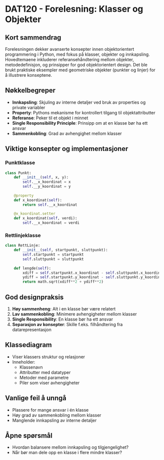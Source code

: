 # DAT120 - Forelesning: Klasser og Objekter

## Kort sammendrag
Forelesningen dekker avanserte konsepter innen objektorientert programmering i Python, med fokus på klasser, objekter og innkapsling. Hovedtemaene inkluderer referansehåndtering mellom objekter, metodedefinisjon, og prinsipper for god objektorientert design. Det ble brukt praktiske eksempler med geometriske objekter (punkter og linjer) for å illustrere konseptene.

## Nøkkelbegreper
- **Innkapsling**: Skjuling av interne detaljer ved bruk av properties og private variabler
- **Property**: Pythons mekanisme for kontrollert tilgang til objektattributter
- **Referanse**: Peker til et objekt i minnet
- **Single Responsibility Principle**: Prinsipp om at en klasse bør ha ett ansvar
- **Sammenkobling**: Grad av avhengighet mellom klasser

## Viktige konsepter og implementasjoner

### Punktklasse
```python
class Punkt:
    def __init__(self, x, y):
        self.__x_koordinat = x
        self.__y_koordinat = y
        
    @property
    def x_koordinat(self):
        return self.__x_koordinat
        
    @x_koordinat.setter
    def x_koordinat(self, verdi):
        self.__x_koordinat = verdi
```

### Rettlinjeklasse
```python
class RettLinje:
    def __init__(self, startpunkt, sluttpunkt):
        self.startpunkt = startpunkt
        self.sluttpunkt = sluttpunkt
        
    def lengde(self):
        xdiff = self.startpunkt.x_koordinat - self.sluttpunkt.x_koordinat
        ydiff = self.startpunkt.y_koordinat - self.sluttpunkt.y_koordinat
        return math.sqrt(xdiff**2 + ydiff**2)
```

## God designpraksis
1. **Høy sammenheng**: Alt i en klasse bør være relatert
2. **Lav sammenkobling**: Minimere avhengigheter mellom klasser
3. **Single Responsibility**: En klasse bør ha ett ansvar
4. **Separasjon av konsepter**: Skille f.eks. filhåndtering fra datarepresentasjon

## Klassediagram
- Viser klassers struktur og relasjoner
- Inneholder:
  - Klassenavn
  - Attributter med datatyper
  - Metoder med parametre
  - Piler som viser avhengigheter

## Vanlige feil å unngå
- Plassere for mange ansvar i én klasse
- Høy grad av sammenkobling mellom klasser
- Manglende innkapsling av interne detaljer

## Åpne spørsmål
- Hvordan balansere mellom innkapsling og tilgjengelighet?
- Når bør man dele opp en klasse i flere mindre klasser?